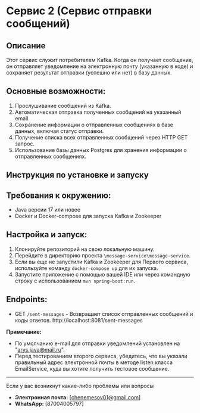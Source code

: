 # Сервис 2 (Сервис отправки сообщений)

## Описание

Этот сервис служит потребителем Kafka. Когда он получает сообщение, он отправляет уведомление на электронную почту (указанную в коде) и сохраняет результат отправки (успешно или нет) в базу данных.

## Основные возможности:

1. Прослушивание сообщений из Kafka. 
2. Автоматическая отправка полученных сообщений на указанный email. 
3. Сохранение информации о отправленных сообщениях в базе данных, включая статус отправки. 
4. Получение списка всех отправленных сообщений через HTTP GET запрос. 
5. Использование базы данных Postgres для хранения информации о отправленных сообщениях.

## Инструкция по установке и запуску

## Требования к окружению:

- Java версии 17 или новее
- Docker и Docker-compose для запуска Kafka и Zookeeper

## Настройка и запуск:

1. Клонируйте репозиторий на свою локальную машину.
2. Перейдите в директорию проекта `\message-service\message-service`.
3. Если вы еще не запустили Kafka и Zookeeper для Первого сервиса, используйте команду `docker-compose up` для их запуска.
4. Запустите приложение с помощью вашей IDE или через командную строку с использованием `mvn spring-boot:run`.

## Endpoints:

- GET `/sent-messages` - Возвращает список отправленных сообщений и коды ответов.
  http://localhost:8081/sent-messages

**Примечание:**

- По умолчанию e-mail для отправки уведомлений установлен на "arys.java@mail.ru".
- Перед тестированием второго сервиса, убедитесь, что вы указали правильный адрес электронной почты в методе listen класса EmailService, куда вы хотите получить тестовое сообщение.

---

Если у вас возникнут какие-либо проблемы или вопросы
- **Электронная почта:** [chenemesov01@gmail.com]
- **WhatsApp:** [87004005797]